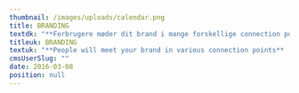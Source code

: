```yaml
---
thumbnail: /images/uploads/calendar.png
title: BRANDING
textdk: "**Forbrugere møder dit brand i mange forskellige connection points**   \nDerfor er det helt essentielt, at din brand-identitet er både relevant og krystalklar – fra tv-reklamer til emballage design til en kommentartråd på sociale medier. Vores branding-eksperter hjælper dig med at udarbejde brand-strategier og definere dit brands kerne. De primære spørgsmål er: Hvorfor eksisterer dit brand. Hvordan skal dit brand adskille sig fra konkurrenterne og hvad skal du derfor tilbyde og kommunikere."
titleuk: BRANDING
textuk: "**People will meet your brand in various connection points**   \nFrom a TV commercial to packaging to a conversation on social media. Therefore your Brand Identity needs to be relevant and crystal clear Our branding experts help you define your Brand Core. Key question are; Why does your brand exist? How you should your brand be different from competition and What you should therefore offer and communicate?"
cmsUserSlug: ""
date: 2016-03-08 
position: null
---
```


